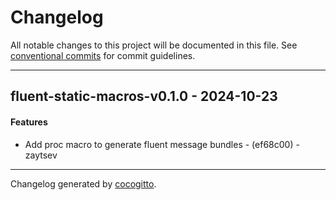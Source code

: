 # Changelog
All notable changes to this project will be documented in this file. See [conventional commits](https://www.conventionalcommits.org/) for commit guidelines.

- - -
## fluent-static-macros-v0.1.0 - 2024-10-23
#### Features
- Add proc macro to generate fluent message bundles - (ef68c00) - zaytsev

- - -

Changelog generated by [cocogitto](https://github.com/cocogitto/cocogitto).